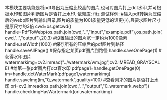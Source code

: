 本模块主要功能是将pdf导出为压缩比较高的图片,也可对图片打上dct水印,并可根据水印和图片判断图片是否打上水印.
依赖库: fitz
测试样例:
    #输入pdf转换为压缩后的webp图片到输出目录,图片的质量为100(质量更低的话更小),且要求图片尺寸是原尺寸的3倍
    cwd=os.getcwd()
    handle=PdfToWebp(os.path.join(cwd,"..","input","example.pdf"),os.path.join(cwd,"..","output"),20,3)
    #设置输出的图片宽一定约为1000像素
    handle.setWidth(1000)
    #保存所有的压缩后的pdf图片到路径
    handle.saveAllPage()
    #保存指定某页pdf图片到路径
    handle.saveOnePage(1)
    #获得水印图片
    watermarkimg=cv2.imread("../watermark/wm.jpg",cv2.IMREAD_GRAYSCALE)
    #给第一张pdf图片打dct盲水印
    pdfpage1=handle.getOnePage(0)
    im=handle.dctWaterMark(pdfpage1,watermarkimg)
    handle.saveImg(im,"0_watermark",quality=100)
    #查看刚才的图片是否打上水印
    ori=cv2.imread(os.path.join(cwd,"..","output","0_watermark.webp"))
    handle.checkImgHasWartermark(ori,watermarkimg)
